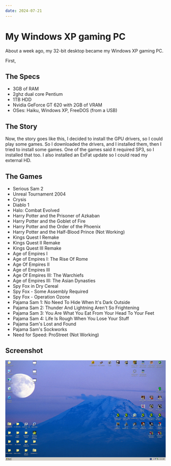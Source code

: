 ```yaml
---
date: 2024-07-21
---
```


# My Windows XP gaming PC
About a week ago, my 32-bit desktop became my Windows XP gaming PC.

First,
## The Specs
- 3GB of RAM
- 2ghz dual core Pentium
- 1TB HDD
- Nvidia GeForce GT 620 with 2GB of VRAM
- OSes: Haiku, Windows XP, FreeDOS (from a USB)

## The Story
Now, the story goes like this,
I decided to install the GPU drivers, so I could play some games.
So I downloaded the drivers, and I installed them, then I tried to install some games.
One of the games said it required SP3, so I installed that too.
I also installed an ExFat update so I could read my external HD.

## The Games
- Serious Sam 2
- Unreal Tournament 2004
- Crysis
- Diablo 1
- Halo: Combat Evolved
- Harry Potter and the Prisoner of Azkaban
- Harry Potter and the Goblet of Fire
- Harry Potter and the Order of the Phoenix
- Harry Potter and the Half-Blood Prince (Not Working)
- Kings Quest I Remake
- Kings Quest II Remake
- Kings Quest III Remake
- Age of Empires I
- Age of Empires I: The Rise Of Rome
- Age Of Empires II
- Age of Empires III
- Age Of Empires III: The Warchiefs
- Age of Empires III: The Asian Dynasties
- Spy Fox in Dry Cereal
- Spy Fox - Some Assembly Required
- Spy Fox - Operation Ozone
- Pajama Sam 1: No Need To Hide When It's Dark Outside
- Pajama Sam 2: Thunder And Lightning Aren't So Frightening
- Pajama Sam 3: You Are What You Eat From Your Head To Your Feet
- Pajama Sam 4: Life Is Rough When You Lose Your Stuff
- Pajama Sam's Lost and Found
- Pajama Sam's Sockworks
- Need for Speed: ProStreet (Not Working)

## Screenshot
![Desktop](/XP_Desktop.png)
